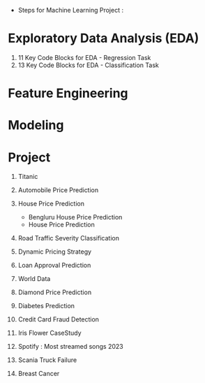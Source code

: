 * Steps for Machine Learning Project :

# Exploratory Data Analysis (EDA)
1. 11 Key Code Blocks for EDA - Regression Task
2. 13 Key Code Blocks for EDA - Classification Task

# Feature Engineering

# Modeling

# Project

1. Titanic

2. Automobile Price Prediction

3. House Price Prediction 
    * Bengluru House Price Prediction
    * House Price Prediction

4. Road Traffic Severity Classification

5. Dynamic Pricing Strategy

6. Loan Approval Prediction

7. World Data

8. Diamond Price Prediction

9. Diabetes Prediction

10. Credit Card Fraud Detection

11. Iris Flower CaseStudy

12. Spotify : Most streamed songs 2023

13. Scania Truck Failure

14. Breast Cancer